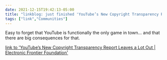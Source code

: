 ```yaml
---
date: 2021-12-15T19:42:13-05:00
title: "linkblog: just finished 'YouTube’s New Copyright Transparency Report Leaves a Lot Out | Electronic Frontier Foundation'"
tags: ["link","Communities"]
---
```

Easy to forget that YouTube is functionally the only game in town... and that there are big consequences for that.
 
[link to 'YouTube’s New Copyright Transparency Report Leaves a Lot Out | Electronic Frontier Foundation'](https://www.eff.org/deeplinks/2021/12/youtubes-new-copyright-transparency-report-leaves-lot-out)
